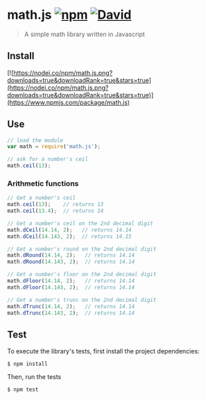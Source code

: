 # math.js [![npm](https://img.shields.io/npm/dt/math.js.svg)]() [![David](https://img.shields.io/david/toubou91/math.js.svg)]()
> A simple math library written in Javascript

## Install
[![https://nodei.co/npm/math.js.png?downloads=true&downloadRank=true&stars=true](https://nodei.co/npm/math.js.png?downloads=true&downloadRank=true&stars=true)](https://www.npmjs.com/package/math.js)

## Use
```javascript
// load the module
var math = require('math.js');

// ask for a number's ceil
math.ceil(13);
```

### Arithmetic functions
```javascript
// Get a number's ceil
math.ceil(13);    // returns 13
math.ceil(13.4);  // returns 14

// Get a number's ceil on the 2nd decimal digit
math.dCeil(14.14, 2);   // returns 14.14
math.dCeil(14.143, 2);  // returns 14.15

// Get a number's round on the 2nd decimal digit
math.dRound(14.14, 2);   // returns 14.14
math.dRound(14.143, 2);  // returns 14.14

// Get a number's floor on the 2nd decimal digit
math.dFloor(14.14, 2);   // returns 14.14
math.dFloor(14.143, 2);  // returns 14.14

// Get a number's trunc on the 2nd decimal digit
math.dTrunc(14.14, 2);   // returns 14.14
math.dTrunc(14.143, 2);  // returns 14.14
```

## Test
To execute the library's tests, first install the project dependencies:

```
$ npm install
```

Then, run the tests
```
$ npm test
```
